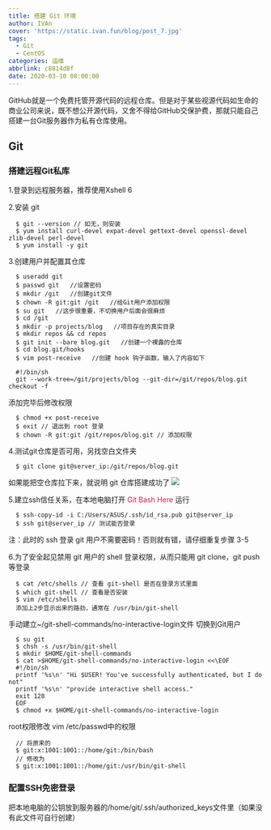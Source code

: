 ```yaml
---
title: 搭建 Git 环境
author: IVAn
cover: 'https://static.ivan.fun/blog/post_7.jpg'
tags:
  - Git
  - CentOS
categories: 运维
abbrlink: c8814d8f
date: 2020-03-10 08:00:00
---
```

GitHub就是一个免费托管开源代码的远程仓库。但是对于某些视源代码如生命的商业公司来说，既不想公开源代码，又舍不得给GitHub交保护费，那就只能自己搭建一台Git服务器作为私有仓库使用。

## Git 

### 搭建远程Git私库
  1.登录到远程服务器，推荐使用Xshell 6

  2.安装 git
  
``` 
  $ git --version // 如无，则安装
  $ yum install curl-devel expat-devel gettext-devel openssl-devel zlib-devel perl-devel
  $ yum install -y git
```

  3.创建用户并配置其仓库
``` 
  $ useradd git
  $ passwd git   //设置密码
  $ mkdir /git   //创建git文件
  $ chown -R git:git /git   //给Git用户添加权限
  $ su git   //这步很重要，不切换用户后面会很麻烦
  $ cd /git
  $ mkdir -p projects/blog   //项目存在的真实目录
  $ mkdir repos && cd repos
  $ git init --bare blog.git   //创建一个裸露的仓库
  $ cd blog.git/hooks
  $ vim post-receive   //创建 hook 钩子函数，输入了内容如下
```
``` 
  #!/bin/sh
  git --work-tree=/git/projects/blog --git-dir=/git/repos/blog.git checkout -f
```
  添加完毕后修改权限
``` 
  $ chmod +x post-receive
  $ exit // 退出到 root 登录
  $ chown -R git:git /git/repos/blog.git // 添加权限
```

  4.测试git仓库是否可用，另找空白文件夹
``` 
  $ git clone git@server_ip:/git/repos/blog.git
```
  如果能把空仓库拉下来，就说明 git 仓库搭建成功了
  ![](https://static.ivan.fun/blog/git1.jpg)
 
  5.建立ssh信任关系，在本地电脑打开 <font color=#c7254e>Git Bash Here</font> 运行
``` 
  $ ssh-copy-id -i C:/Users/ASUS/.ssh/id_rsa.pub git@server_ip
  $ ssh git@server_ip // 测试能否登录
```
  注：此时的 ssh 登录 git 用户不需要密码！否则就有错，请仔细重复步骤 3-5

  6.为了安全起见禁用 git 用户的 shell 登录权限，从而只能用 git clone，git push 等登录

``` 
  $ cat /etc/shells // 查看 git-shell 是否在登录方式里面
  $ which git-shell // 查看是否安装
  $ vim /etc/shells
  添加上2步显示出来的路劲，通常在 /usr/bin/git-shell
```

    
  手动建立~/git-shell-commands/no-interactive-login文件
  切换到Git用户

``` 
  $ su git
  $ chsh -s /usr/bin/git-shell
  $ mkdir $HOME/git-shell-commands
  $ cat >$HOME/git-shell-commands/no-interactive-login <<\EOF
  #!/bin/sh
  printf '%s\n' "Hi $USER! You've successfully authenticated, but I do not"
  printf '%s\n' "provide interactive shell access."
  exit 128
  EOF
  $ chmod +x $HOME/git-shell-commands/no-interactive-login
```

  root权限修改 vim /etc/passwd中的权限

``` 
  // 将原来的
  $ git:x:1001:1001::/home/git:/bin/bash
  // 修改为
  $ git:x:1001:1001::/home/git:/usr/bin/git-shell
```


### 配置SSH免密登录
把本地电脑的公钥放到服务器的/home/git/.ssh/authorized_keys文件里（如果没有此文件可自行创建）
